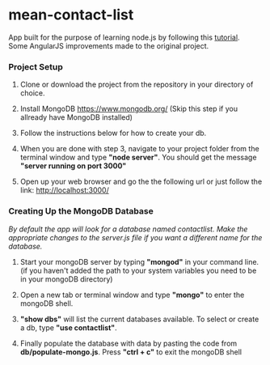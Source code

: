 # mean-contact-list
App built for the purpose of learning node.js by following this [tutorial].  
Some AngularJS improvements made to the original project.

### Project Setup
1. Clone or download the project from the repository in your directory of choice.

2. Install MongoDB https://www.mongodb.org/ (Skip this step if you allready have MongoDB installed)

3. Follow the instructions below for how to create your db.

4. When you are done with step 3, navigate to your project folder from the terminal window and type **"node server"**. You should get the message **"server running on port 3000"**

5. Open up your web browser and go the the following url or just follow the link: [http://localhost:3000/][localhost]

### Creating Up the MongoDB Database
_By default the app will look for a database named contactlist. Make the appropriate changes to the server.js file if you want a different name for the database._

1. Start your mongoDB server by typing **"mongod"** in your command line.   
(if you haven't added the path to your system variables you need to be in your mongoDB directory)

2. Open a new tab or terminal window and type **"mongo"** to enter the mongoDB shell.

3. **"show dbs"** will list the current databases available. To select or create a db, type **"use contactlist"**.

4. Finally populate the database with data by pasting the code from **db/populate-mongo.js**. Press **"ctrl + c"** to exit the mongoDB shell

[localhost]: http://localhost:3000/
[tutorial]: https://www.youtube.com/playlist?list=PLX2HoWE32I8Nkzw2TqcifObuhgJZz8a0U

